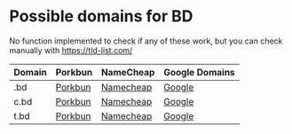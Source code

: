 # Possible domains for BD

No function implemented to check if any of these work, but you can check manually with https://tld-list.com/

| Domain | Porkbun | NameCheap | Google Domains |
|---|---|---|---|
| .bd | [Porkbun](https://porkbun.com/checkout/search?prb=e814663da1&tlds=&idnLanguage=&search=search&q=.bd) | [Namecheap](https://www.namecheap.com/domains/registration/results/?domain=.bd) | [Google](https://domains.google.com/registrar/search?searchTerm=.bd) |
| c.bd | [Porkbun](https://porkbun.com/checkout/search?prb=e814663da1&tlds=&idnLanguage=&search=search&q=c.bd) | [Namecheap](https://www.namecheap.com/domains/registration/results/?domain=c.bd) | [Google](https://domains.google.com/registrar/search?searchTerm=c.bd) |
| t.bd | [Porkbun](https://porkbun.com/checkout/search?prb=e814663da1&tlds=&idnLanguage=&search=search&q=t.bd) | [Namecheap](https://www.namecheap.com/domains/registration/results/?domain=t.bd) | [Google](https://domains.google.com/registrar/search?searchTerm=t.bd) |
